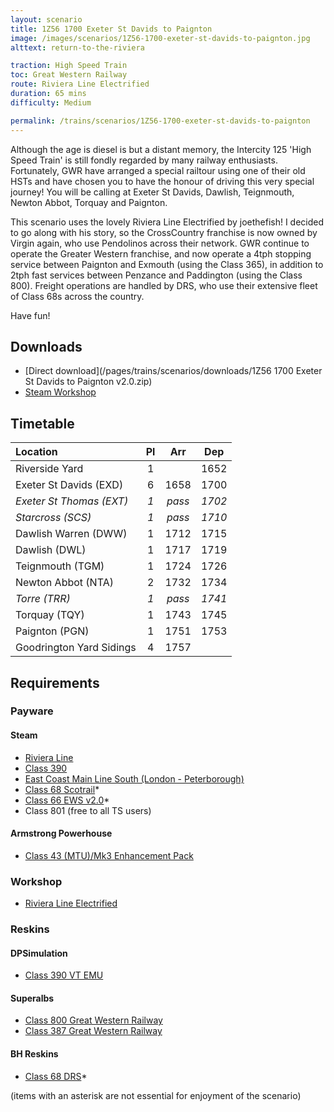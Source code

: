 ```yaml
---
layout: scenario
title: 1Z56 1700 Exeter St Davids to Paignton
image: /images/scenarios/1Z56-1700-exeter-st-davids-to-paignton.jpg
alttext: return-to-the-riviera

traction: High Speed Train
toc: Great Western Railway
route: Riviera Line Electrified
duration: 65 mins
difficulty: Medium

permalink: /trains/scenarios/1Z56-1700-exeter-st-davids-to-paignton
---
```


Although the age is diesel is but a distant memory, the Intercity 125 'High Speed Train' is still fondly regarded by many railway enthusiasts. Fortunately, GWR have arranged a special railtour using one of their old HSTs and have chosen you to have the honour of driving this very special journey! You will be calling at Exeter St Davids, Dawlish, Teignmouth, Newton Abbot, Torquay and Paignton. 

This scenario uses the lovely Riviera Line Electrified by joethefish! I decided to go along with his story, so the CrossCountry franchise is now owned by Virgin again, who use Pendolinos across their network. GWR continue to operate the Greater Western franchise, and now operate a 4tph stopping service between Paignton and Exmouth (using the Class 365), in addition to 2tph fast services between Penzance and Paddington (using the Class 800). Freight operations are handled by DRS, who use their extensive fleet of Class 68s across the country.

Have fun!

## Downloads
* [Direct download](/pages/trains/scenarios/downloads/1Z56 1700 Exeter St Davids to Paignton v2.0.zip)
* [Steam Workshop](https://steamcommunity.com/sharedfiles/filedetails/?id=1476297578)

## Timetable

| Location                 |  Pl   |  Arr   |  Dep   |
| :----------------------- | :---: | :----: | :----: |
| Riverside Yard           |   1   |        |  1652  |
| Exeter St Davids (EXD)   |   6   |  1658  |  1700  |
| *Exeter St Thomas (EXT)* |  *1*  | *pass* | *1702* |
| *Starcross (SCS)*        |  *1*  | *pass* | *1710* |
| Dawlish Warren (DWW)     |   1   |  1712  |  1715  |
| Dawlish (DWL)            |   1   |  1717  |  1719  |
| Teignmouth (TGM)         |   1   |  1724  |  1726  |
| Newton Abbot (NTA)       |   2   |  1732  |  1734  |
| *Torre (TRR)*            |  *1*  | *pass* | *1741* |
| Torquay (TQY)            |   1   |  1743  |  1745  |
| Paignton (PGN)           |   1   |  1751  |  1753  |
| Goodrington Yard Sidings |   4   |  1757  |        |

## Requirements

### Payware

#### Steam
* [Riviera Line](http://store.steampowered.com/app/222632)
* [Class 390](http://store.steampowered.com/app/208343)
* [East Coast Main Line South (London - Peterborough)](https://store.steampowered.com/app/222638)
* [Class 68 Scotrail](http://store.steampowered.com/app/376930)*
* [Class 66 EWS v2.0](http://store.steampowered.com/app/222568/)*
* Class 801 (free to all TS users)

#### Armstrong Powerhouse

* [Class 43 (MTU)/Mk3 Enhancement Pack](https://www.armstrongpowerhouse.com/index.php?route=product/product&path=36_89&product_id=168)

### Workshop
* [Riviera Line Electrified](http://steamcommunity.com/workshop/filedetails/?id=564595230)

### Reskins

#### DPSimulation
* [Class 390 VT EMU](http://dpsimulation.org.uk/reskins.html#DefEMU)

#### Superalbs
* [Class 800 Great Western Railway](http://superalbs.weebly.com/class800greatwesternrailway.html)
* [Class 387 Great Western Railway](http://superalbs.weebly.com/class387greatwesternrailway.html)

#### BH Reskins
* [Class 68 DRS](https://www.facebook.com/photo.php?fbid=1114446985268228&set=oa.515760421890353&type=1&theater)*

(items with an asterisk are not essential for enjoyment of the scenario)
